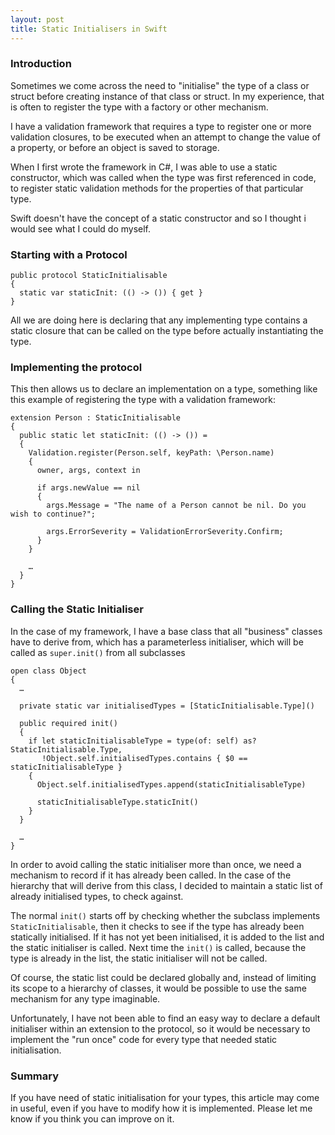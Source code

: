```yaml
---
layout: post
title: Static Initialisers in Swift
---
```


### Introduction

Sometimes we come across the need to "initialise" the type of a class or struct before creating instance of that class or struct. In my experience, that is often to register the type with a factory or other mechanism.

I have a validation framework that requires a type to register one or more validation closures, to be executed when an attempt to change the value of a property, or before an object is saved to storage.

When I first wrote the framework in C#, I was able to use a static constructor, which was called when the type was first referenced in code, to register static validation methods for the properties of that particular type.

Swift doesn't have the concept of a static constructor and so I thought i would see what I could do myself.

### Starting with a Protocol

```
public protocol StaticInitialisable
{
  static var staticInit: (() -> ()) { get }
}
```

All we are doing here is declaring that any implementing type contains a static closure that can be called on the type before actually instantiating the type.

### Implementing the protocol

This then allows us to declare an implementation on a type, something like this example of registering the type with a validation framework:

```
extension Person : StaticInitialisable
{
  public static let staticInit: (() -> ()) =
  {
    Validation.register(Person.self, keyPath: \Person.name)
    {
      owner, args, context in
      
      if args.newValue == nil
      {
        args.Message = "The name of a Person cannot be nil. Do you wish to continue?";
        
        args.ErrorSeverity = ValidationErrorSeverity.Confirm;
      }      
    }
    
    …
  }
}
```

### Calling the Static Initialiser

In the case of my framework, I have a base class that all "business" classes have to derive from, which has a parameterless initialiser, which will be called as `super.init()` from all subclasses

```
open class Object
{
  …
  
  private static var initialisedTypes = [StaticInitialisable.Type]()
  
  public required init()
  {
    if let staticInitialisableType = type(of: self) as? StaticInitialisable.Type,
       !Object.self.initialisedTypes.contains { $0 == staticInitialisableType }
    {
      Object.self.initialisedTypes.append(staticInitialisableType)
      
      staticInitialisableType.staticInit()
    }
  }
  
  …
}
```

In order to avoid calling the static initialiser more than once, we need a mechanism to record if it has already been called. In the case of the hierarchy that will derive from this class, I decided to maintain a static list of already initialised types, to check against.

The normal `init()` starts off by checking whether the subclass implements `StaticInitialisable`, then it checks to see if the type has already been statically initialised. If it has not yet been initialised, it is added to the list and the static initialiser is called. Next time the `init()` is called, because the type is already in the list, the static initialiser will not be called.

Of course, the static list could be declared globally and, instead of limiting its scope to a hierarchy of classes, it would be possible to use the same mechanism for any type imaginable.

Unfortunately, I have not been able to find an easy way to declare a default initialiser within an extension to the protocol, so it would be necessary to implement the "run once" code for every type that needed static initialisation.

### Summary

If you have need of static initialisation for your types, this article may come in useful, even if you have to modify how it is implemented. Please let me know if you think you can improve on it.
